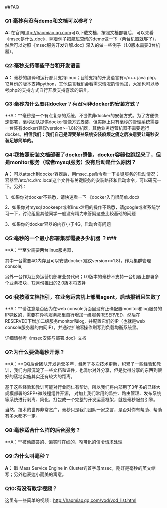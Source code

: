 ##FAQ

### Q1:毫秒有没有demo和文档可以参考？ ###

**A:** 在官网<http://haomiao.qq.com>可以下载文档，按照文档部署后，可以先看 《msec是什么.doc》，照着例子把航班查询的demo做一下（两台机器就够了），然后可以对照《msec服务开发详解.doc》深入的做一些例子（1.0版本需要3台机器）。

### Q2:毫秒支持哪些平台和开发语言 ###
**A：** 毫秒的编译和运行都只支持linux；目前支持的开发语言有c/c++ java php，12月份的版本支持python，其他语言我们会看需求情况酌情添加，大家也可以参考php的支持方式自行开发支持喜欢的语言。

### Q3:毫秒为什么要用docker？有没有非docker的安装方式？ ###
**A：**毫秒是一个有点复杂的系统，不提供非docker的安装方式。为了方便快速部署，毫秒团队提供docker镜像方式安装，但实际上只有毫秒的管理系统需要一台装有docker(建议version>=1.8)的机器，其他业务运营机器不需要运行docker。**相信我们：我们自己是深受某些系统安装麻烦之痛之后决意要让毫秒安装足够简单的。**

### Q4:我按照安装文档部署了docker镜像，docker容器也跑起来了，但是monitor服务（或者mysql服务）没有启动是什么原因？ ###
**A：** 可以attach到docker容器后，用msec_ps命令看一下关键服务的启动情况；容器里/etc/rc.d/rc.local这个文件有关键服务的安装路径和启动命令，可以研究一下。另外：

1、如果你对docker不熟悉，请快速看一下 《docker入门很简单.doc》

2、如果你对mysql zookeepr或者linux常用的操作不熟悉，请google或者系统学习一下，讨论组里其他同学一般没有精力来答疑这些比较基础的问题

3、如果你的docker容器的内存小于4G，启动会有问题

### Q5:毫秒的一个最小部署集群需要多少机器 ？###
**A：**至少需要两台linux服务器，

其中一台需要4G内存且可以安装docker(建议version>=1.8)，作为集群管理console;

另外一台作为业务运营机部署业务代码；1.0版本的毫秒不支持一台机器上部署多个业务模块，12月份推出的2.0版本将支持

### Q6:我按照文档指引，在业务运营机上部署agent，启动报错且失败了 ###
**A：**请注意是否因为在web console页面里没有正确配置monitor和log服务的IP导致的，需要在异构服务那里自行增加一级服务RESERVED，然后在RESERVED下增加二级服务monitor和log，并配置它们的IP（也就是web console服务器的内网IP），并通过扩缩容操作刷写到负载均衡系统里。

详细请参考《msec安装与部署.doc》文档

### Q7:为什么要做毫秒开源？ ###
**A：**QQ后台团队开发运营多年，经历了多次技术更新，积累了一些经验和教训，我们内部沉淀了一些文档和课件，也偶尔对外分享，但是觉得分享的东西到很好的落地实施其实还有较大的距离。

基于这些经验和教训可能对行业同仁有帮助，所以我们将内部用了3年多的已经大规模部署的SPP+微线程组件开源， 对加上我们常用的监控、路由管理、发布系统等系统进行剥离、简化，打包成一个完整的开发运营框架，就是毫秒服务引擎。

当然，技术的世界非常宽广，毫秒只是我们团队一家之言，是否对你有帮助、帮助有多大都不一定。

### Q8:毫秒适合什么样的后台服务？ ###
**A：**被动应答的、偏实时在线的、窄带化的信令请求处理


### Q9:为什么叫毫秒？ ###
**A：** 取  Mass Service Engine in Cluster的首字母msec，刚好是毫秒的英文缩写；另外也表达小而美的寓意。

### Q10:有没有教学视频？ ###
这里有一些简单的视频：<http://haomiao.qq.com/vod/vod_list.html>

